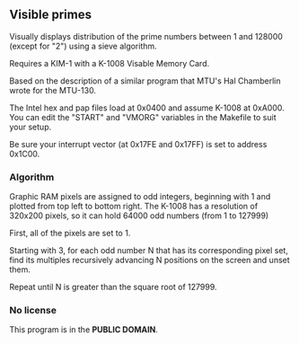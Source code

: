 ## Visible primes
Visually displays distribution of the prime numbers between 1 and 128000 (except for "2") using a sieve algorithm.

Requires a KIM-1 with a K-1008 Visable Memory Card.

Based on the description of a similar program that MTU's Hal Chamberlin wrote for the MTU-130.

The Intel hex and pap files load at 0x0400 and assume K-1008 at 0xA000. You can edit the "START" and "VMORG" variables in the Makefile to suit your setup.

Be sure your interrupt vector (at 0x17FE and 0x17FF) is set to address 0x1C00.

### Algorithm

Graphic RAM pixels are assigned to odd integers, beginning with 1 and plotted from top left to bottom right. The K-1008 has a resolution of 320x200 pixels, so it can hold 64000 odd numbers (from 1 to 127999)

First, all of the pixels are set to 1.

Starting with 3, for each odd number N that has its corresponding pixel set, find its multiples recursively advancing N positions on the screen and unset them.

Repeat until N is greater than the square root of 127999.

### No license

This program is in the **PUBLIC DOMAIN**.
